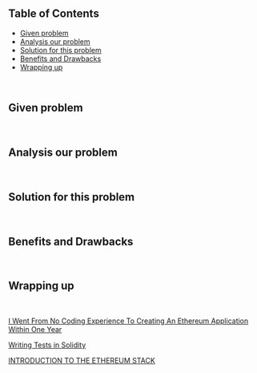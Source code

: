 


<br>

## Table of Contents
- [Given problem](#given-problem)
- [Analysis our problem](#analysis-our-problem)
- [Solution for this problem](#solution-for-this-problem)
- [Benefits and Drawbacks](#benefits-and-drawbacks)
- [Wrapping up](#wrapping-up)


<br>

## Given problem




<br>

## Analysis our problem





<br>

## Solution for this problem





<br>

## Benefits and Drawbacks





<br>

## Wrapping up




<br>

[I Went From No Coding Experience To Creating An Ethereum Application Within One Year](https://hackernoon.com/i-went-from-no-coding-experience-to-creating-an-ethereum-application-within-one-year-k03y35m5)

[Writing Tests in Solidity](https://trufflesuite.com/docs/truffle/testing/writing-tests-in-solidity.html)

[INTRODUCTION TO THE ETHEREUM STACK](https://ethereum.org/en/developers/docs/ethereum-stack/)